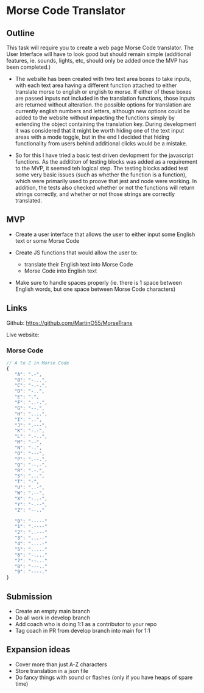 # Morse Code Translator

## Outline

This task will require you to create a web page Morse Code translator.
The User Interface will have to look good but should remain simple (additional features, ie. sounds, lights, etc, should only be added once the MVP has been completed.)

- The website has been created with two text area boxes to take inputs, with each text area having a different function attached to either translate morse to english or english to morse. If either of these boxes are passed inputs not included in the translation functions, those inputs are returned without alteration. the possible options for translation are currently english numbers and letters, although new options could be added to the website without impacting the functions simply by extending the object containing the translation key. During development it was considered that it might be worth hiding one of the text input areas with a mode toggle, but in the end I decided that hiding functionality from users behind additional clicks would be a mistake.

- So for this I have tried a basic test driven devlopment for the javascript functions. As the addititon of testing blocks was added as a requirement to the MVP, it seemed teh logical step. The testing blocks added test some very basic issues (such as whether the function is a function), which were primarily used to proove that jest and node were working. In addition, the tests also checked whether or not the functions will return strings correctly, and whether or not those strings are correctly translated.

## MVP

- Create a user interface that allows the user to either input some English text or some Morse Code
- Create JS functions that would allow the user to:

  - translate their English text into Morse Code
  - Morse Code into English text

- Make sure to handle spaces properly (ie. there is 1 space between English words, but one space between Morse Code characters)

## Links

Github: <https://github.com/MartinO55/MorseTrans>

Live website:

### Morse Code

```js
// A to Z in Morse Code
{
   "A": ".-",
   "B": "-...",
   "C": "-.-.",
   "D": "-..",
   "E": ".",
   "F": "..-.",
   "G": "--.",
   "H": "....",
   "I": "..",
   "J": ".---",
   "K": "-.-",
   "L": ".-..",
   "M": "--",
   "N": "-.",
   "O": "---",
   "P": ".--.",
   "Q": "--.-",
   "R": ".-.",
   "S": "...",
   "T": "-",
   "U": "..-",
   "W": ".--",
   "X": "-..-",
   "Y": "-.--",
   "Z": "--.."

   "0": "-----"
   "1": ".----"
   "2": "..---"
   "3": "...--"
   "4": "....-"
   "5": "....."
   "6": "-...."
   "7": "--..."
   "8": "---.."
   "9": "----."
}

```

## Submission

- Create an empty main branch
- Do all work in develop branch
- Add coach who is doing 1:1 as a contributor to your repo
- Tag coach in PR from develop branch into main for 1:1

## Expansion ideas

- Cover more than just A-Z characters
- Store translation in a json file
- Do fancy things with sound or flashes (only if you have heaps of spare time)
